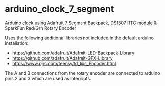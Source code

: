 # arduino_clock_7_segment
Arduino clock using Adafruit 7 Segment Backpack, DS1307 RTC module & SparkFun Red/Grn Rotary Encoder

Uses the following additional libraries not included in the default arduino installation:
- https://github.com/adafruit/Adafruit-LED-Backpack-Library
- https://github.com/adafruit/Adafruit-GFX-Library
- https://www.pjrc.com/teensy/td_libs_Encoder.html

The A and B connections from the rotary encoder are connected to arduino pins 2 and 3 which are used as interrupts.
